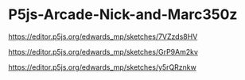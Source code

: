 # P5js-Arcade-Nick-and-Marc350z
https://editor.p5js.org/edwards_mp/sketches/7VZzds8HV

https://editor.p5js.org/edwards_mp/sketches/GrP9Am2kv

https://editor.p5js.org/edwards_mp/sketches/y5rQRznkw
